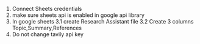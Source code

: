 1. Connect Sheets credentials
2. make sure sheets api is enabled in google api library
3. In google sheets
    3.1 create Research Assistant file
    3.2 Create 3 columns Topic,Summary,References
4. Do not change tavily api key